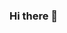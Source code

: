 ### Hi there 👋

<!--
**sid-5/sid-5** is a ✨ _special_ ✨ repository because its `README.md` (this file) appears on your GitHub profile.

Here are some ideas to get you started:

- 🔭 I’m currently working on ... Flutter
- 🌱 I’m currently learning ... ROS and STM32
- 👯 I’m looking to collaborate on ...  Flutter and ROS
- 🤔 I’m looking for help with ... ROS
- 💬 Ask me about ...
- 📫 How to reach me: ... 
- 😄 Pronouns: ...  He/Him
- ⚡ Fun fact: ...
-->
